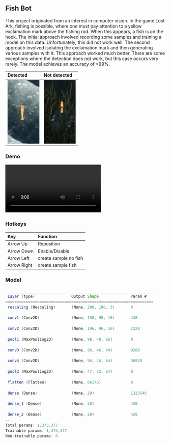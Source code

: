 ## Fish Bot

This project originated from an interest in computer vision. In the game Lost Ark, fishing is possible, where one must pay attention to a yellow exclamation mark above the fishing rod. 
When this appears, a fish is on the hook. The initial approach involved recording some samples and training a model on this data. Unfortunately, this did not work well. The second approach involved isolating the exclamation mark and then generating various samples with it. This approach worked much better. There are some exceptions where the detection does not work, but this case occurs very rarely.
The model achieves an accuracy of >99%.

|Detected|Not detected|
| :---          | :---          |
|![](./dataset/real_test_set/fish/true%20(90).jpg)|![](./dataset/real_test_set/fish/true%20(82).jpg)|


### Demo
![](./img/python_WZyp9FDRzJ-ezgif.com-gif-to-mp4-converter.mp4)

### Hotkeys
|   Key         |   Function    |
| :---          | :---          |
| Arrow Up      | Reposition    |
| Arrow Down    | Enable/Disable|
| Arrow Left    | create sample no fish    |
| Arrow Right   | create sample fish       |

### Model

```java
_________________________________________________________________
 Layer (type)                Output Shape              Param #   
=================================================================
 rescaling (Rescaling)       (None, 200, 100, 3)       0         
                                                                 
 conv1 (Conv2D)              (None, 198, 98, 16)       448       
                                                                 
 conv2 (Conv2D)              (None, 196, 96, 16)       2320      
                                                                 
 pool1 (MaxPooling2D)        (None, 98, 48, 16)        0         
                                                                 
 conv3 (Conv2D)              (None, 96, 46, 64)        9280      
                                                                 
 conv4 (Conv2D)              (None, 94, 44, 64)        36928     
                                                                 
 pool2 (MaxPooling2D)        (None, 47, 22, 64)        0         
                                                                 
 flatten (Flatten)           (None, 66176)             0         
                                                                 
 dense (Dense)               (None, 20)                1323540   
                                                                 
 dense_1 (Dense)             (None, 20)                420       
                                                                 
 dense_2 (Dense)             (None, 20)                420       
...
Total params: 1,373,377
Trainable params: 1,373,377
Non-trainable params: 0
```